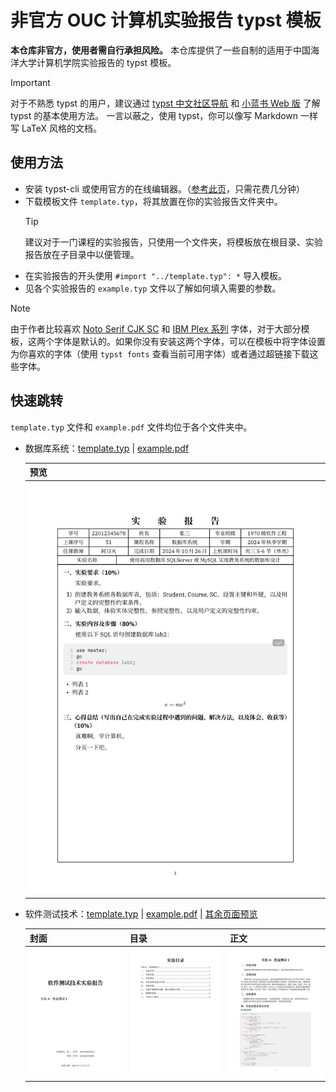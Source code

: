 # 非官方 OUC 计算机实验报告 typst 模板

**本仓库非官方，使用者需自行承担风险。** 本仓库提供了一些自制的适用于中国海洋大学计算机学院实验报告的 typst 模板。

> [!IMPORTANT]  
> 对于不熟悉 typst 的用户，建议通过 [typst 中文社区导航](https://typst-doc-cn.github.io/guide/) 和 [小蓝书 Web 版](https://typst-doc-cn.github.io/tutorial/) 了解 typst 的基本使用方法。
> 一言以蔽之，使用 typst，你可以像写 Markdown 一样写 LaTeX 风格的文档。

## 使用方法

- 安装 typst-cli 或使用官方的在线编辑器。（[参考此页](https://typst-doc-cn.github.io/tutorial/introduction.html)，只需花费几分钟）
- 下载模板文件 `template.typ`，将其放置在你的实验报告文件夹中。
    > [!TIP]
    > 建议对于一门课程的实验报告，只使用一个文件夹，将模板放在根目录、实验报告放在子目录中以便管理。
- 在实验报告的开头使用 `#import "../template.typ": *` 导入模板。
- 见各个实验报告的 `example.typ` 文件以了解如何填入需要的参数。

> [!NOTE]  
> 由于作者比较喜欢 [Noto Serif CJK SC](https://github.com/notofonts/noto-cjk) 和 [IBM Plex 系列](https://github.com/IBM/plex) 字体，对于大部分模板，这两个字体是默认的。如果你没有安装这两个字体，可以在模板中将字体设置为你喜欢的字体（使用 `typst fonts` 查看当前可用字体）或者通过超链接下载这些字体。

## 快速跳转

`template.typ` 文件和 `example.pdf` 文件均位于各个文件夹中。

- 数据库系统：[template.typ](数据库系统/template.typ) | [example.pdf](数据库系统/example.pdf)

    | 预览 |
    |--|
    | ![example](assets/数据库系统.png) |

- 软件测试技术：[template.typ](软件测试技术/template.typ) | [example.pdf](软件测试技术/example.pdf) | [其余页面预览](assets/软件测试技术)

    | 封面 | 目录 | 正文 |
    |--|--|--|
    | ![example_cover](assets/软件测试技术/1.png) | ![example_toc](assets/软件测试技术/2.png) | ![example_body](assets/软件测试技术/3.png) |
